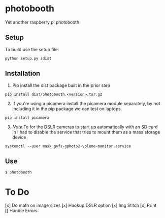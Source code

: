 # photobooth
Yet another raspberry pi photobooth 


## Setup

To build use the setup file:
```
python setup.py sdist
```

## Installation 

1. Pip install the dist package built in the prior step
```
pip install dist/photobooth.<version>.tar.gz
```
2. If you're using a picamera install the picamera module separately, by not including it in the pip package we can test on laptops. 
```
pip install picamera
```

3. *Note*
To for the DSLR cameras to start up automatically with an SD card in I had to disable the service that tries to mount them as a mass storage device
```
systemctl --user mask gvfs-gphoto2-volume-monitor.service
```

## Use
```
$ photobooth
```




# To Do 
[x] Do math on image sizes 
[x] Hookup DSLR option
[x] Img Stitch 
[x] Print 
[] Handle Errors
